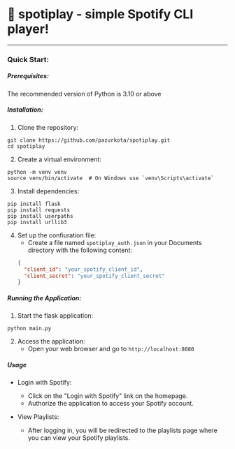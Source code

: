 # 🎼 spotiplay - simple Spotify CLI player!

---

### Quick Start:
##### Prerequisites:
The recommended version of Python is 3.10 or above

##### Installation:
1. Clone the repository:
```shell
git clone https://github.com/pazurkota/spotiplay.git
cd spotiplay
```

2. Create a virtual environment:
```shell
python -m venv venv
source venv/bin/activate  # On Windows use `venv\Scripts\activate`
```
3. Install dependencies:
```shell
pip install flask
pip install requests
pip install userpaths
pip install urllib3
```

4. Set up the confiuration file:
    - Create a file named `spotiplay_auth.json` in your Documents directory with the following content:
    ```json
    {
      "client_id": "your_spotify_client_id",
      "client_secret": "your_spotify_client_secret"
    }
    ```
   
##### Running the Application:

1. Start the flask application:
```shell
python main.py
```

2. Access the application:
   - Open your web browser and go to `http://localhost:8080`

##### Usage
- Login with Spotify:  
   - Click on the "Login with Spotify" link on the homepage.
   - Authorize the application to access your Spotify account.
  
- View Playlists:
  - After logging in, you will be redirected to the playlists page where you can view your Spotify playlists.